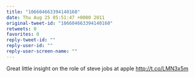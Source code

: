 ```yaml
---
title: "106604663394140160"
date: Thu Aug 25 05:51:47 +0000 2011
original-tweet-id: "106604663394140160"
retweets: 0
favorites: 0
reply-tweet-id: ""
reply-user-id: ""
reply-user-screen-name: ""
---
```

Great little insight on the role of steve jobs at apple http://t.co/LMN3x5m
